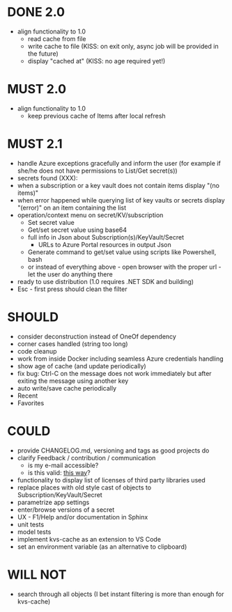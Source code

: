 # DONE 2.0

- align functionality to 1.0
  - read cache from file
  - write cache to file (KISS: on exit only, async job will be provided in the future)
  - display "cached at" (KISS: no age required yet!)

# MUST 2.0

- align functionality to 1.0
  - keep previous cache of Items after local refresh 

# MUST 2.1

- handle Azure exceptions gracefully and inform the user (for example if she/he does not have permissions to List/Get secret(s))
- secrets found (XXX):
- when a subscription or a key vault does not contain items display "(no items)"
- when error happened while querying list of key vaults or secrets display "(error)" on an item containing the list
- operation/context menu on secret/KV/subscription
  - Set secret value
  - Get/set secret value using base64
  - full info in Json about Subscription(s)/KeyVault/Secret
    - URLs to Azure Portal resources in output Json
  - Generate command to get/set value using scripts like Powershell, bash
  - or instead of everything above - open browser with the proper url - let the user do anything there
- ready to use distribution (1.0 requires .NET SDK and building)
- Esc - first press should clean the filter

# SHOULD

- consider deconstruction instead of OneOf dependency
- corner cases handled (string too long)
- code cleanup
- work from inside Docker including seamless Azure credentials handling
- show age of cache (and update periodically)
- fix bug: Ctrl-C on the message does not work immediately but after exiting the message using another key
- auto write/save cache periodically 
- Recent
- Favorites

# COULD

- provide CHANGELOG.md, versioning and tags as good projects do
- clarify Feedback / contribution / communication
  - is my e-mail accessible?
  - is this valid: [this way](https://stackoverflow.com/a/49277449/669692)?
- functionality to display list of licenses of third party libraries used
- replace places with old style cast of objects to Subscription/KeyVault/Secret
- parametrize app settings
- enter/browse versions of a secret
- UX - F1/Help and/or documentation in Sphinx
- unit tests
- model tests
- implement kvs-cache as an extension to VS Code
- set an environment variable (as an alternative to clipboard)

# WILL NOT

- search through all objects (I bet instant filtering is more than enough for kvs-cache)
